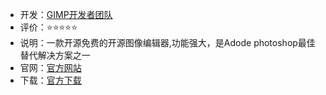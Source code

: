 - 开发：[GIMP开发者团队](https://olcad.com/contact.html)
- 评价：⭐⭐⭐⭐⭐
- 说明：一款开源免费的开源图像编辑器,功能强大，是Adode photoshop最佳替代解决方案之一
- 官网：[官方网站](https://www.gimp.org/)
- 下载：[官方下载](https://download.gimp.org/gimp/v2.10/windows/gimp-2.10.36-setup-1.exe)